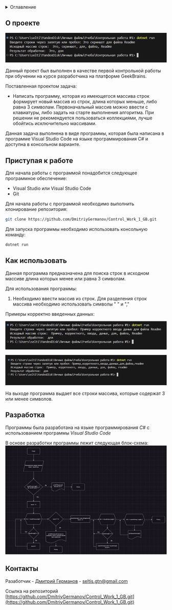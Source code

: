 <details>
  <summary>Оглавление</summary>
  <ol>
    <li>
      <a href="#О проекте">О проекте</a>
    </li>
    <li>
      <a href="#Приступая к работе">Приступая к работе</a>
    </li>
    <li><a href="#Как использовать">Как использовать</a></li>
    <li><a href="#Разработка>Разработка</a></li>
    <li><a href="#Контакты">Контакты</a></li>
  </ol>
</details>

## О проекте
![Контрольная работа №1](https://raw.githubusercontent.com/DmitriyGermanov/Control_Work_1_GB/main/images/about_the_project.PNG)

Данный проект был выполнен в качестве первой контрольной работы при обучении на курсе разработчика на платформе GeekBrains.

Поставленная проектом задача:

* Написать программу, которая из имеющегося массива строк формирует новый массив из строк, длина которых меньше, либо равна 3 символам. Первоначальный массив можно ввести с клавиатуры, либо задать на старте выполнения алгоритма. При решении не рекомендуется пользоваться коллекциями, лучше обойтись исключительно массивами.

Данная задача выполнена в виде программы, которая была написана в программе Visual Studio Code на языке программирования C# и доступна в консольном варианте.

## Приступая к работе
Для начала работы с программой понадобится следующее программное обеспечение:
* Visual Studio или Visual Studio Code
* Git

Для начала работы с программой необходимо выполнить клонирование репозитория: 
   ```sh
   git clone https://github.com/DmitriyGermanov/Control_Work_1_GB.git
   ```


Для запуска программы необходимо использовать консольную команду:
   ```sh
   dotnet run
   ```

## Как использовать 

Данная программа предназначена для поиска строк в исходном массиве длина которых менее или равна 3 символам. 

Для использования программы:
1. Необходимо ввести массив из строк. Для разделения строк массива необходимо использовать символы " " и ","

Примеры корректно введенных данных:

![Ввод данных через " "](https://raw.githubusercontent.com/DmitriyGermanov/Control_Work_1_GB/main/images/Example_1.PNG)

![Ввод данных через ","](https://raw.githubusercontent.com/DmitriyGermanov/Control_Work_1_GB/main/images/Example_2.PNG)

На выходе программа выдает все строки массива, которые содержат 3 или менее символов.

## Разработка

Программы была разработана на языке программирования *C#* с использованием программы *Visual Studio Code*

В основе разработки программы лежит следующая блок-схема:
![Блок-схема проекта](https://raw.githubusercontent.com/DmitriyGermanov/Control_Work_1_GB/main/images/Block_diagram.PNG)


## Контакты

 Разаботчик - [Дмитрий Германов](https://gb.ru/users/b296a643-d068-472d-930a-b503f815d5ed) - seltis.gtn@gmail.com

Ссылка на репозиторий [https://github.com/DmitriyGermanov/Control_Work_1_GB.git](https://github.com/DmitriyGermanov/Control_Work_1_GB.git)
